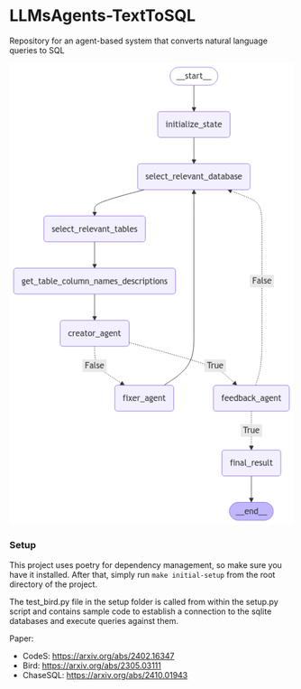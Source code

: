 # LLMsAgents-TextToSQL
Repository for an agent-based system that converts natural language queries to SQL

![Architecture](./documents/workflow.png)

### Setup
This project uses poetry for dependency management, so make sure you have it installed. After that, simply run `make initial-setup` from the root directory of the project.

The test_bird.py file in the setup folder is called from within the setup.py script and contains sample code to establish a connection to the sqlite databases and execute queries against them.

Paper:

- CodeS: https://arxiv.org/abs/2402.16347
- Bird: https://arxiv.org/abs/2305.03111
- ChaseSQL: https://arxiv.org/abs/2410.01943
